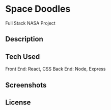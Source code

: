 # Space Doodles
Full Stack NASA Project

## Description

## Tech Used
Front End: React, CSS
Back End: Node, Express

## Screenshots

## License